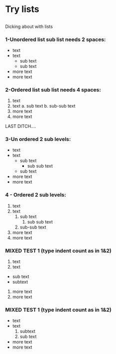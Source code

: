# Try lists

## 

Dicking about with lists

### 1-Unordered list sub list needs 2 spaces:

- text
- text
  - sub text
  - sub text
- more text
- more text


### 2-Ordered list sub list needs 4 spaces:

1. text
1. text
    a. sub text
    b. sub-sub text
1. more text
1. more text

LAST DITCH....

### 3-Un ordered 2 sub levels:

- text
- text
  - sub text
    + sub sub text
  - sub text
- more text
- more text

### 4 - Ordered 2 sub levels:

1. text
1. text
    1. sub text
        1. sub sub text
    1. sub-sub text
1. more text
1. more text

### MIXED TEST 1 (type indent count as in 1&2)

1. text
1. text
  - sub text
  - subtext
1. more text
1. more text

### MIXED TEST 1 (type indent count as in 1&2)

- text
- text
    1. subtext
    1. sub text
- more text
- more text